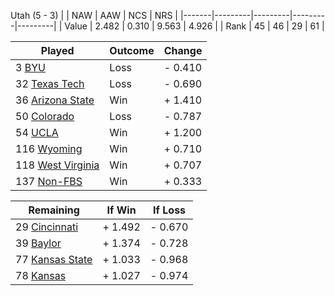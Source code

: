 Utah (5 - 3)
|       |   NAW   |   AAW   |   NCS   |   NRS   |
|-------|---------|---------|---------|---------|
| Value |   2.482 |   0.310 |   9.563 |   4.926 |
| Rank  |      45 |      46 |      29 |      61 |

| Played                    | Outcome    |  Change  |
|---------------------------|------------|----------|
|   3 [BYU                   ](BYU.md)| Loss       | -  0.410 |
|  32 [Texas Tech            ](TexasTech.md)| Loss       | -  0.690 |
|  36 [Arizona State         ](ArizonaState.md)| Win        | +  1.410 |
|  50 [Colorado              ](Colorado.md)| Loss       | -  0.787 |
|  54 [UCLA                  ](UCLA.md)| Win        | +  1.200 |
| 116 [Wyoming               ](Wyoming.md)| Win        | +  0.710 |
| 118 [West Virginia         ](WestVirginia.md)| Win        | +  0.707 |
| 137 [Non-FBS               ](NonFBS.md)| Win        | +  0.333 |

| Remaining                 |  If Win  |  If Loss |
|---------------------------|----------|----------|
|  29 [Cincinnati            ](Cincinnati.md)| +  1.492 | -  0.670 |
|  39 [Baylor                ](Baylor.md)| +  1.374 | -  0.728 |
|  77 [Kansas State          ](KansasState.md)| +  1.033 | -  0.968 |
|  78 [Kansas                ](Kansas.md)| +  1.027 | -  0.974 |

